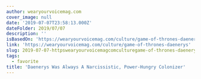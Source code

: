 ```yaml
---
author: wearyourvoicemag.com
cover_image: null
date: '2019-07-07T23:58:13.000Z'
dateFolder: 2019/07/07
description: ''
isBasedOn: 'https://wearyourvoicemag.com/culture/game-of-thrones-daenerys'
link: 'https://wearyourvoicemag.com/culture/game-of-thrones-daenerys'
slug: 2019-07-07-httpswearyourvoicemagcomculturegame-of-thrones-daenerys
tags:
  - favorite
title: 'Daenerys Was Always A Narcissistic, Power-Hungry Colonizer'
---
```

 
